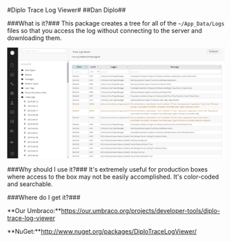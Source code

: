 #Diplo Trace Log Viewer#
##Dan Diplo##

###What is it?###
This package creates a tree for all of the `~/App_Data/Logs` files so that you access the log without connecting to the server and downloading them. 

![diplo-log.png](assets/diplo-log.png)

###Why should I use it?###
It's extremely useful for production boxes where access to the box may not be easily accomplished.  It's color-coded and searchable.

###Where do I get it?###

**Our Umbraco:**https://our.umbraco.org/projects/developer-tools/diplo-trace-log-viewer

**NuGet:**http://www.nuget.org/packages/DiploTraceLogViewer/